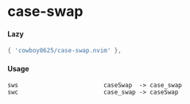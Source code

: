 # case-swap

#### Lazy

```lua
{ 'cowboy8625/case-swap.nvim' },
```

#### Usage
```
sws                        caseSwap  -> case_swap
swc                        case_swap -> caseSwap
```

